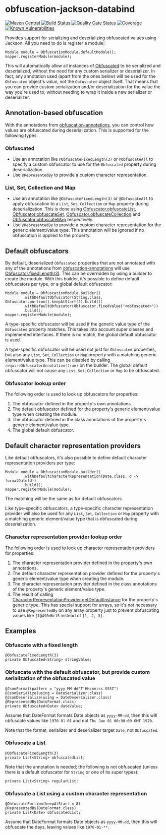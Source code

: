 # obfuscation-jackson-databind
[![Maven Central](https://img.shields.io/maven-central/v/com.github.robtimus/obfuscation-jackson-databind)](https://search.maven.org/artifact/com.github.robtimus/obfuscation-jackson-databind)
[![Build Status](https://github.com/robtimus/obfuscation-jackson-databind/actions/workflows/build.yml/badge.svg)](https://github.com/robtimus/obfuscation-jackson-databind/actions/workflows/build.yml)
[![Quality Gate Status](https://sonarcloud.io/api/project_badges/measure?project=com.github.robtimus%3Aobfuscation-jackson-databind&metric=alert_status)](https://sonarcloud.io/summary/overall?id=com.github.robtimus%3Aobfuscation-jackson-databind)
[![Coverage](https://sonarcloud.io/api/project_badges/measure?project=com.github.robtimus%3Aobfuscation-jackson-databind&metric=coverage)](https://sonarcloud.io/summary/overall?id=com.github.robtimus%3Aobfuscation-jackson-databind)
[![Known Vulnerabilities](https://snyk.io/test/github/robtimus/obfuscation-jackson-databind/badge.svg)](https://snyk.io/test/github/robtimus/obfuscation-jackson-databind)

Provides support for serializing and deserializing obfuscated values using Jackson. All you need to do is register a module:

    Module module = ObfuscationModule.defaultModule();
    mapper.registerModule(module);

This will automatically allow all instances of [Obfuscated](https://robtimus.github.io/obfuscation-core/apidocs/com/github/robtimus/obfuscation/Obfuscated.html) to be serialized and deserialized, without the need for any custom serializer or deserializer. In fact, any annotation used (apart from the ones below) will be used for the `Obfuscated` object's *value*, not the `Obfuscated` object itself. That means that you can provide custom serialization and/or deserialization for the value the way you're used to, without needing to wrap it inside a new serializer or deserializer.

## Annotation-based obfuscation

With the annotations from [obfuscation-annotations](https://robtimus.github.io/obfuscation-annotations), you can control how values are obfuscated during deserialization. This is supported for the following types:

### Obfuscated

* Use an annotation like `@ObfuscateFixedLength(3)` or `@ObfuscateAll` to specify a custom obfuscator to use for the `Obfuscated` property during deserialization.
* Use `@RepresentedBy` to provide a custom character representation.

### List, Set, Collection and Map

* Use an annotation like `@ObfuscateFixedLength(3)` or `@ObfuscateAll` to apply obfuscation to a `List`, `Set`, `Collection` or `Map` property during deserialization. This is done using [Obfuscator.obfuscateList](https://robtimus.github.io/obfuscation-core/apidocs/com/github/robtimus/obfuscation/Obfuscator.html#obfuscateList-java.util.List-java.util.function.Function-), [Obfuscator.obfuscateSet](https://robtimus.github.io/obfuscation-core/apidocs/com/github/robtimus/obfuscation/Obfuscator.html#obfuscateSet-java.util.Set-java.util.function.Function-), [Obfuscator.obfuscateCollection](https://robtimus.github.io/obfuscation-core/apidocs/com/github/robtimus/obfuscation/Obfuscator.html#obfuscateCollection-java.util.Collection-java.util.function.Function-) and [Obfuscator.obfuscateMap](https://robtimus.github.io/obfuscation-core/apidocs/com/github/robtimus/obfuscation/Obfuscator.html#obfuscateMap-java.util.Map-java.util.function.Function-) respectively.
* Use `@RepresentedBy` to provide a custom character representation for the generic element/value type. This annotation will be ignored if no obfuscation is applied to the property.

## Default obfuscators

By default, deserialized `Obfuscated` properties that are not annotated with any of the annotations from [obfuscation-annotations](https://robtimus.github.io/obfuscation-annotations) will use [Obfuscator.fixedLength(3)](https://robtimus.github.io/obfuscation-core/apidocs/com/github/robtimus/obfuscation/Obfuscator.html#fixedLength-int-). This can be overridden by using a builder to create the module. With this builder, it's possible to define default obfuscators per type, or a global default obfuscator:

    Module module = ObfuscationModule.builder()
            .withDefaultObfuscator(String.class, Obfuscator.portion().keepAtStart(2).build())
            .withDefaultObfuscator(Obfuscator.fixedValue("<obfuscated>"))
            .build();
    mapper.registerModule(module);

A type-specific obfuscator will be used if the generic value type of the `Obfuscated` property matches. This takes into account super classes and implemented interfaces. If there is no match, the global default obfuscator is used.

A type-specific obfuscator will be used not just for `Obfuscated` properties, but also any `List`, `Set`, `Collection` or `Map` property with a matching generic element/value type. This can be disabled by calling `requireObfuscatorAnnotation(true)` on the builder. The global default obfuscator will not cause any `List`, `Set`, `Collection` or `Map` to be obfuscated.

### Obfuscator lookup order

The following order is used to look up obfuscators for properties:

1. The obfuscator defined in the property's own annotations.
2. The default obfuscator defined for the property's generic element/value type when creating the module.
3. The obfuscator defined in the class annotations of the property's generic element/value type.
4. The global default obfuscator.

## Default character representation providers

Like default obfuscators, it's also possible to define default character representation providers per type:

    Module module = ObfuscationModule.builder()
            .withDefaultCharacterRepresentation(Date.class, d -> formatDate(d))
            .build();
    mapper.registerModule(module);

The matching will be the same as for default obfuscators.

Like type-specific obfuscators, a type-specific character representation provider will also be used for any `List`, `Set`, `Collection` or `Map` property with a matching generic element/value type that is obfuscated during deserialization.

### Character representation provider lookup order

The following order is used to look up character representation providers for properties:

1. The character representation provider defined in the property's own annotations.
2. The default character representation provider defined for the property's generic element/value type when creating the module.
3. The character representation provider defined in the class annotations of the  property's generic element/value type.
4. The result of calling [CharacterRepresentationProvider.getDefaultInstance](https://robtimus.github.io/obfuscation-annotations/apidocs/com/github/robtimus/obfuscation/annotation/CharacterRepresentationProvider.html#getDefaultInstance-java.lang.Class-) for the property's generic type. This has special support for arrays, so it's not necessary to use `@RepresentedBy` on any array property just to prevent obfuscating values like `[I@490d6c15` instead of `[1, 2, 3]`.

## Examples

### Obfuscate with a fixed length

    @ObfuscateFixedLength(3)
    private Obfuscated<String> stringValue;

### Obfuscate with the default obfuscator, but provide custom serialization of the obfuscated value

    @JsonFormat(pattern = "yyyy-MM-dd'T'HH:mm:ss.SSSZ")
    @JsonSerialize(using = DateSerializer.class)
    @JsonDeserialize(using = DateDeserializer.class)
    @RepresentedBy(DateFormat.class)
    private Obfuscated<Date> dateValue;

Assume that DateFormat formats Date objects as `yyyy-MM-dd`, then this will obfuscate values like `1970-01-01` and not `Thu Jan 01 00:00:00 GMT 1970`.

Note that the format, serializer and deserializer target `Date`, not `Obfuscated`.

### Obfuscate a List

    @ObfuscateFixedLength(3)
    private List<String> obfuscatedList;

Note that the annotation is needed; the following is not obfuscated (unless there is a default obfuscator for `String` or one of its super types):

    private List<String> regularList;

### Obfuscate a List using a custom character representation

    @ObfuscatePortion(keepAtStart = 8)
    @RepresentedBy(DateFormat.class)
    private List<Date> obfuscatedList;

Assume that DateFormat formats Date objects as `yyyy-MM-dd`, then this will obfuscate the days, leaving values like `1970-01-**`.
